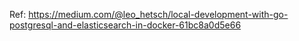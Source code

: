 Ref: https://medium.com/@leo_hetsch/local-development-with-go-postgresql-and-elasticsearch-in-docker-61bc8a0d5e66